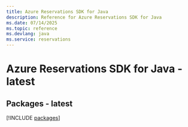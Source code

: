 ```yaml
---
title: Azure Reservations SDK for Java
description: Reference for Azure Reservations SDK for Java
ms.date: 07/14/2025
ms.topic: reference
ms.devlang: java
ms.service: reservations
---
```

# Azure Reservations SDK for Java - latest
## Packages - latest
[!INCLUDE [packages](reservations-index.md)]